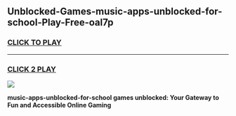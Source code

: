 
## Unblocked-Games-music-apps-unblocked-for-school-Play-Free-oal7p
<h3>
<a href="https://premium76.site?title=music-apps-unblocked-for-school&ref=12A">CLICK TO PLAY</a></h3>
<hr>

<h3>
<a href="https://premium76.site?title=music-apps-unblocked-for-school&ref=12A">CLICK 2 PLAY</a>
  
</h3>

<a href="https://premium76.site?title=music-apps-unblocked-for-school&ref=12A"><img src="https://clearcache.store/games.png"></a>


**music-apps-unblocked-for-school games unblocked: Your Gateway to Fun and Accessible Online Gaming**
